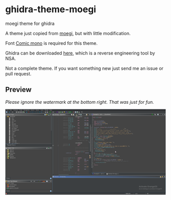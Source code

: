 # ghidra-theme-moegi
moegi theme for ghidra

A theme just copied from [moegi](https://github.com/moegi-design/vscode-theme), but with little modification.

Font [Comic mono](https://dtinth.github.io/comic-mono-font/) is required for this theme.

Ghidra can be downloaded [here](https://github.com/NationalSecurityAgency/ghidra/releases), which is a reverse engineering tool by NSA.

Not a complete theme. If you want something new just send me an issue or pull request.

## Preview

*Please ignore the watermark at the bottom right. That was just for fun.*

![img](./Screenshot_20231105_130348.png)

